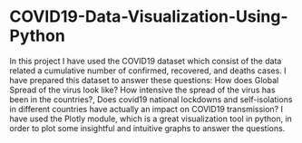 # COVID19-Data-Visualization-Using-Python
In this project I have used the COVID19 dataset which consist of the data related a cumulative number of confirmed, recovered, and deaths cases. I have prepared this dataset to answer these questions: How does Global Spread of the virus look like? How intensive the spread of the virus has been in the countries?, Does covid19 national lockdowns and self-isolations in different countries have actually an impact on COVID19 transmission? I have used the Plotly module, which is a great visualization tool in python, in order to plot some insightful and intuitive graphs to answer the questions.

